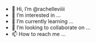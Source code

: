 - 👋 Hi, I’m @rachelleviiii
- 👀 I’m interested in ...
- 🌱 I’m currently learning ...
- 💞️ I’m looking to collaborate on ...
- 📫 How to reach me ...

<!---
rachelleviiii/rachelleviiii is a ✨ special ✨ repository because its `README.md` (this file) appears on your GitHub profile.
You can click the Preview link to take a look at your changes.
--->
